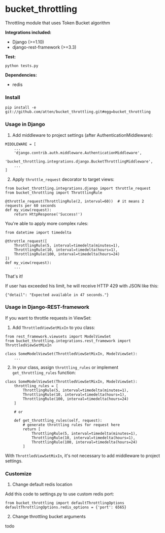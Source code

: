 # bucket_throttling
Throttling module that uses Token Bucket algorithm

**Integrations included:**
- Django (>=1.10)
- django-rest-framework (>=3.3)

**Test:**

`python tests.py`


**Dependencies:**
- redis

### Install

```
pip install -e git://github.com/atten/bucket_throttling.git#egg=bucket_throttling
```


### Usage in Django

1. Add middleware to project settings (after AuthenticationMiddleware):

```
MIDDLEWARE = [
    ...
    'django.contrib.auth.middleware.AuthenticationMiddleware',
    'bucket_throttling.integrations.django.BucketThrottlingMiddleware', 
    ...
]
```

2. Apply `throttle_request` decorator to target views:

```
from bucket_throttling.integrations.django import throttle_request
from bucket_throttling import ThrottlingRule

@throttle_request(ThrottlingRule(2, interval=60))  # it means 2 requests per 60 seconds
def my_view(request):
    return HttpResponse('Success!')

```

You're able to apply more complex rules:

```
from datetime import timedelta

@throttle_request([
    ThrottlingRule(5, interval=timedelta(minutes=1),
    ThrottlingRule(10, interval=timedelta(hours=1),
    ThrottlingRule(100, interval=timedelta(hours=24)
])
def my_view(request):
    ...
```
 
That's it!

If user has exceeded his limit, he will receive HTTP 429 with JSON like this:
 
`{"detail": "Expected available in 47 seconds."}`


### Usage in Django-REST-framework

If you want to throttle requests in ViewSet:

1. Add `ThrottledViewSetMixIn` to you class:

```
from rest_framework.viewsets import ModelViewSet
from bucket_throttling.integrations.rest_framework import ThrottledViewSetMixIn

class SomeModelViewSet(ThrottledViewSetMixIn, ModelViewSet):
    ...
```

2. In your class, assign `throttling_rules` or implement `get_throttling_rules` function:
 
```
class SomeModelViewSet(ThrottledViewSetMixIn, ModelViewSet):
    throttling_rules = [
        ThrottlingRule(5, interval=timedelta(minutes=1),
        ThrottlingRule(10, interval=timedelta(hours=1),
        ThrottlingRule(100, interval=timedelta(hours=24)
    ]
    
    # or
    
    def get_throttling_rules(self, request):
        # generate throttling rules for request here
        return [
            ThrottlingRule(5, interval=timedelta(minutes=1),
            ThrottlingRule(10, interval=timedelta(hours=1),
            ThrottlingRule(100, interval=timedelta(hours=24)
        ]
```
 
With `ThrottledViewSetMixIn`, it's not necessary to add middleware to project settings.

### Customize

1. Change default redis location

Add this code to settings.py to use custom redis port:
```
from bucket_throttling import defaultThrottlingOptions
defaultThrottlingOptions.redis_options = {'port': 6565}
```

2. Change throttling bucket arguments

todo